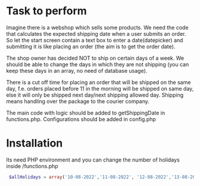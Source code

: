 # Task to perform
Imagine there is a webshop which sells some products. We need the code that calculates the expected shipping date when a user submits an order.  So let the start screen contain a text box to enter a date(datepicker) and submitting it is like placing an order (the aim is to get the order date).

The shop owner has decided NOT to ship on certain days of a week.  We should be able to change the days in which they are not shipping (you can keep these days in an array, no need of database usage). 

There is a cut off time for placing an order that will be shipped on the same day, f.e. orders placed before 11 in the morning will be shipped on same day, else it will only be shipped next day/next shipping allowed day. Shipping means handling over the package to the courier company.

The main code with logic should be added to getShippingDate in functions.php. Configurations should be added in config.php

# Installation

Its need PHP environment and you can change the number of holidays inside /functions.php 

```PHP
 $allHolidays = array('10-08-2022','11-08-2022', '12-08-2022','13-08-2022');
 
 ```
